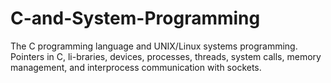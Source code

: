 # C-and-System-Programming
The C programming language and UNIX/Linux systems programming. 
Pointers in C, li-braries, devices, processes, threads, system calls, memory management, and interprocess communication with sockets. 
